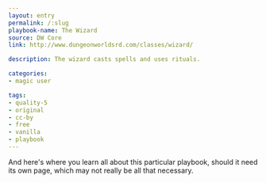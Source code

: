 ```yaml
---
layout: entry
permalink: /:slug
playbook-name: The Wizard
source: DW Core
link: http://www.dungeonworldsrd.com/classes/wizard/

description: The wizard casts spells and uses rituals.

categories:
- magic user

tags:
- quality-5
- original
- cc-by
- free
- vanilla
- playbook
---
```


And here's where you learn all about this particular playbook, should it need its own page, which may not really be all that necessary.
